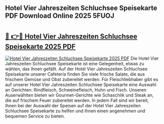 ## Hotel Vier Jahreszeiten Schluchsee Speisekarte PDF Download Online 2025 5FUOJ

# <h2><a href="http://gc7dmz.nevu.top/?p=Hotel+Vier+Jahreszeiten+Schluchsee+Speisekarte">🔗 👉🔴 Hotel Vier Jahreszeiten Schluchsee Speisekarte 2025 PDF</a></h2>

[![Hotel Vier Jahreszeiten Schluchsee Speisekarte 2025 PDF](https://i.imgur.com/dBaPXMq.png)](http://gc7dmz.nevu.top/?p=Hotel+Vier+Jahreszeiten+Schluchsee+Speisekarte)
Die Hotel Vier Jahreszeiten Schluchsee Speisekarte ist eine Gelegenheit, etwas zu wählen, das Ihnen gefällt. Auf der Hotel Vier Jahreszeiten Schluchsee Speisekarte unserer Cafeteria finden Sie viele frische Salate, die aus frischem Gemüse und Obst zubereitet werden. Für Fleischliebhaber gibt es auf unserer Hotel Vier Jahreszeiten Schluchsee Speisekarte eine Auswahl an Gerichten: Rindfleisch, Schweinefleisch, Huhn und Fisch. Unseren Auserwählten bieten wir Gourmet-Gerichte wie Schaschlik und Steak an, die auf frischem Feuer zubereitet werden. In jedem Fall sind wir bereit, Ihnen bei der Auswahl der Speisen auf der Hotel Vier Jahreszeiten Schluchsee Speisekarte zu helfen und Ihnen einen angenehmen und bequemen Service zu bieten.
